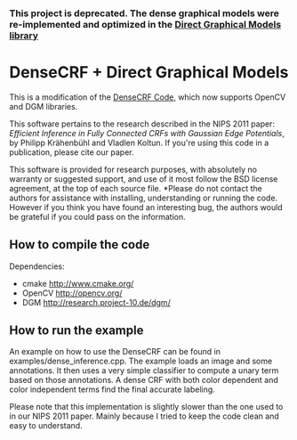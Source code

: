### This project is deprecated. The dense graphical models were re-implemented and optimized in the [Direct Graphical Models library](https://github.com/Project-10/DGM)

# DenseCRF + Direct Graphical Models

This is a modification of the [DenseCRF Code](http://graphics.stanford.edu/projects/densecrf/), which now supports OpenCV and DGM libraries.

This software pertains to the research described in the NIPS 2011 paper: _Efficient Inference in Fully Connected CRFs with Gaussian Edge Potentials_, by Philipp Krähenbühl and Vladlen Koltun. If you're using this code in a publication, please cite our paper.

This software is provided for research purposes, with absolutely no warranty or suggested support, and use of it most follow the BSD license agreement, at the top of each source file. *Please do not contact the authors for assistance with installing, understanding or running the code. However if you think you have found an interesting bug, the authors would be grateful if you could pass on the information.

## How to compile the code
Dependencies:
 - cmake  http://www.cmake.org/
 - OpenCV http://opencv.org/
 - DGM	  http://research.project-10.de/dgm/

## How to run the example
An example on how to use the DenseCRF can be found in examples/dense_inference.cpp. The example loads an image and some annotations.
It then uses a very simple classifier to compute a unary term based on those annotations. A dense CRF with both color dependent and color independent terms find the final accurate labeling.

Please note that this implementation is slightly slower than the one used to in our NIPS 2011 paper. Mainly because I tried to keep the code clean and easy to understand.

